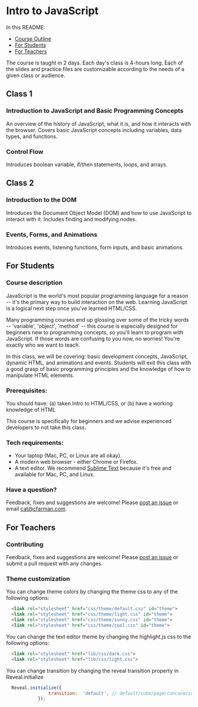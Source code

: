 # Intro to JavaScript

In this README:

* [Course Outline](#class-1)
* [For Students](#for-students)
* [For Teachers](#for-teachers)

The course is taught in 2 days. Each day's class is 4-hours long. Each of the slides and practice files are customizable according to the needs of a given class or audience.

## Class 1

### Introduction to JavaScript and Basic Programming Concepts

An overview of the history of JavaScript, what it is, and how it interacts with the browser. Covers basic JavaScript concepts including variables, data types, and functions. 

### Control Flow

Introduces boolean variable, if/then statements, loops, and arrays.

## Class 2

### Introduction to the DOM

Introduces the Document Object Model (DOM) and how to use JavaScript to interact with it. Includes finding and modifying nodes.

### Events, Forms, and Animations

Introduces events, listening functions, form inputs, and basic animations. 

## For Students

### Course description

JavaScript is the world's most popular programming language for a reason -- it's the primary way to build interaction on the web. Learning JavaScript is a logical next step once you've learned HTML/CSS.

Many programming courses end up glossing over some of the tricky words -- 'variable', 'object', 'method' -- this course is especially designed for beginners new to programming concepts, so you'll learn to program with JavaScript. If those words are confusing to you now, no worries! You're exactly who we want to teach.

In this class, we will be covering: basic development concepts, JavaScript, dynamic HTML, and animations and events. Students will exit this class with a good grasp of basic programming principles and the knowledge of how to manipulate HTML elements.

### Prerequisites:

You should have:
(a) taken Intro to HTML/CSS, or
(b) have a working knowledge of HTML

This course is specifically for beginners and we advise experienced developers to not take this class.

### Tech requirements:
 - Your laptop (Mac, PC, or Linux are all okay).
 - A modern web browser - either Chrome or Firefox.
 - A text editor. We recommend [Sublime Text](http://sublimetext.com) because it's free and available for Mac, PC, and Linux.


### Have a question?

Feedback, fixes and suggestions are welcome! Please [post an issue](https://github.com/cfarm/intro-to-javascript/issues) or email cat@cfarman.com.

## For Teachers

### Contributing    

Feedback, fixes and suggestions are welcome! Please [post an issue](https://github.com/cfarm/intro-to-javascript/issues) or submit a pull request with any changes.

### Theme customization

You can change theme colors by changing the theme css to any of the following options:
```html
  <link rel="stylesheet" href="css/theme/default.css" id="theme">
  <link rel="stylesheet" href="css/theme/light.css" id="theme">
  <link rel="stylesheet" href="css/theme/sunny.css" id="theme">
  <link rel="stylesheet" href="css/theme/cool.css" id="theme">
```
You can change the text editor theme by changing the highlight.js css to the following options:
```html
  <link rel="stylesheet" href="lib/css/dark.css">
  <link rel="stylesheet" href="lib/css/light.css">
```
You can change transition by changing the reveal transition property in Reveal.initialize
```javascript
  Reveal.initialize({
  				transition:  'default', // default/cube/page/concave/zoom/linear/none
  			});
```
